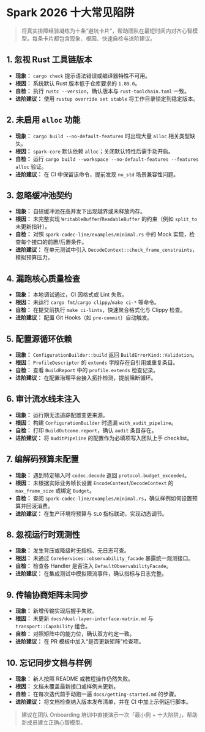 # Spark 2026 十大常见陷阱

> 将真实排障经验凝练为十条“避坑卡片”，帮助团队在最短时间内对齐心智模型。每条卡片都包含现象、根因、快速自检与进阶建议。

## 1. 忽视 Rust 工具链版本
- **现象：** `cargo check` 提示语法错误或编译器特性不可用。
- **根因：** 系统默认 Rust 版本低于仓库要求的 `1.89.0`。
- **自检：** 执行 `rustc --version`，确认版本与 `rust-toolchain.toml` 一致。
- **进阶建议：** 使用 `rustup override set stable` 将工作目录锁定到稳定版本。

## 2. 未启用 `alloc` 功能
- **现象：** `cargo build --no-default-features` 时出现大量 `alloc` 相关类型缺失。
- **根因：** `spark-core` 默认依赖 `alloc`；关闭默认特性后需手动开启。
- **自检：** 运行 `cargo build --workspace --no-default-features --features alloc` 验证。
- **进阶建议：** 在 CI 中保留该命令，提前发现 `no_std` 场景兼容性问题。

## 3. 忽略缓冲池契约
- **现象：** 自研缓冲池在高并发下出现越界或未释放内存。
- **根因：** 未完整实现 `WritableBuffer`/`ReadableBuffer` 的约束（例如 `split_to` 未更新指针）。
- **自检：** 对照 `spark-codec-line/examples/minimal.rs` 中的 Mock 实现，检查每个接口的前置/后置条件。
- **进阶建议：** 在单元测试中引入 `DecodeContext::check_frame_constraints`，模拟预算压力。

## 4. 漏跑核心质量检查
- **现象：** 本地调试通过，CI 因格式或 Lint 失败。
- **根因：** 未运行 `cargo fmt`/`cargo clippy`/`make ci-*` 等命令。
- **自检：** 在提交前执行 `make ci-lints`，快速聚合格式化与 Clippy 检查。
- **进阶建议：** 配置 Git Hooks（如 `pre-commit`）自动触发。

## 5. 配置源循环依赖
- **现象：** `ConfigurationBuilder::build` 返回 `BuildErrorKind::Validation`。
- **根因：** `ProfileDescriptor` 的 `extends` 字段存在自引用或重复条目。
- **自检：** 查看 `BuildReport` 中的 `profile.extends` 检查记录。
- **进阶建议：** 在配置治理平台接入拓扑检测，提前阻断循环。

## 6. 审计流水线未注入
- **现象：** 运行期无法追踪配置变更来源。
- **根因：** 构建 `ConfigurationBuilder` 时遗漏 `with_audit_pipeline`。
- **自检：** 打印 `BuildOutcome.report`，确认 `audit` 条目存在。
- **进阶建议：** 将 `AuditPipeline` 的配置作为必填项写入团队上手 checklist。

## 7. 编解码预算未配置
- **现象：** 遇到特定输入时 `codec.decode` 返回 `protocol.budget_exceeded`。
- **根因：** 未根据实际业务帧长设置 `EncodeContext`/`DecodeContext` 的 `max_frame_size` 或绑定 `Budget`。
- **自检：** 查阅 `spark-codec-line/examples/minimal.rs`，确认样例如何设置预算并回滚消费。
- **进阶建议：** 在生产环境将预算与 `SLO` 指标联动，实现动态调节。

## 8. 忽视运行时观测性
- **现象：** 发生背压或降级时无指标、无日志可查。
- **根因：** 未通过 `CoreServices::observability_facade` 暴露统一观测接口。
- **自检：** 检查各 Handler 是否注入 `DefaultObservabilityFacade`。
- **进阶建议：** 在集成测试中模拟限流事件，确认指标与日志完整。

## 9. 传输协商矩阵未同步
- **现象：** 新增传输实现后握手失败。
- **根因：** 未更新 `docs/dual-layer-interface-matrix.md` 与 `transport::Capability` 组合。
- **自检：** 对照矩阵中的能力位，确认双方约定一致。
- **进阶建议：** 在 PR 模板中加入“是否更新矩阵”检查项。

## 10. 忘记同步文档与样例
- **现象：** 新人按照 README 或教程操作仍然失败。
- **根因：** 文档未覆盖最新接口或样例未更新。
- **自检：** 在每次迭代前手动跑一遍 `docs/getting-started.md` 的步骤。
- **进阶建议：** 将文档检查纳入版本发布清单，并在 CI 中加上示例运行脚本。

> 建议在团队 Onboarding 培训中直接演示一次「最小例 + 十大陷阱」，帮助新成员建立正确心智模型。
